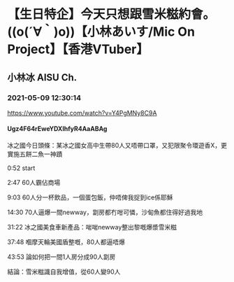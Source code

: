 # 【生日特企】今天只想跟雪米糍約會。((o(´∀｀)o))【小林あいす/Mic On Project】【香港VTuber】

## 小林冰 AISU Ch. 

### 2021-05-09 12:30:14

https://www.youtube.com/watch?v=Y4PgMNy8C9A

#### Ugz4F64rEweYDXlhfyR4AaABAg

冰之國今日頭條：某冰之國女高中生帶80人又唔帶口罩，又犯限聚令環遊香X，更實施五餅二魚一神蹟

0:52 start

2:47 60人霸佔商場

9:03 60人分一杯飲品，一個蛋包飯，仲唔俾我捉到ice係耶穌

14:30 70人逼爆一間newway，劏房都冇咁可憐，沙甸魚都住得好過我地

31:22 冰之國美食車新產品：啱啱newway整出黎嘅爆漿雪米糍

37:48 嗰摩天輪美國盾整嘅，80人都逼唔爆

43:53 論如何把一間1人房分成90人劏房















結論：雪米糍識自我增值，從60人變90人

